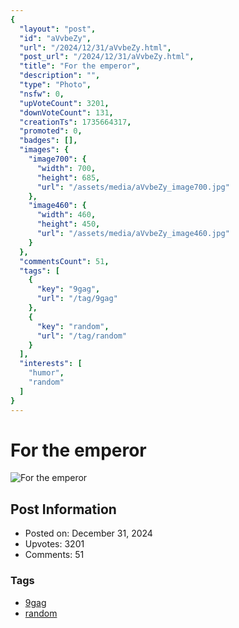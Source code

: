 ```yaml
---
{
  "layout": "post",
  "id": "aVvbeZy",
  "url": "/2024/12/31/aVvbeZy.html",
  "post_url": "/2024/12/31/aVvbeZy.html",
  "title": "For the emperor",
  "description": "",
  "type": "Photo",
  "nsfw": 0,
  "upVoteCount": 3201,
  "downVoteCount": 131,
  "creationTs": 1735664317,
  "promoted": 0,
  "badges": [],
  "images": {
    "image700": {
      "width": 700,
      "height": 685,
      "url": "/assets/media/aVvbeZy_image700.jpg"
    },
    "image460": {
      "width": 460,
      "height": 450,
      "url": "/assets/media/aVvbeZy_image460.jpg"
    }
  },
  "commentsCount": 51,
  "tags": [
    {
      "key": "9gag",
      "url": "/tag/9gag"
    },
    {
      "key": "random",
      "url": "/tag/random"
    }
  ],
  "interests": [
    "humor",
    "random"
  ]
}
---
```


# For the emperor

![For the emperor](/assets/media/aVvbeZy_image700.jpg)

## Post Information

- Posted on: December 31, 2024
- Upvotes: 3201
- Comments: 51

### Tags

- [9gag](/tag/9gag)
- [random](/tag/random)
